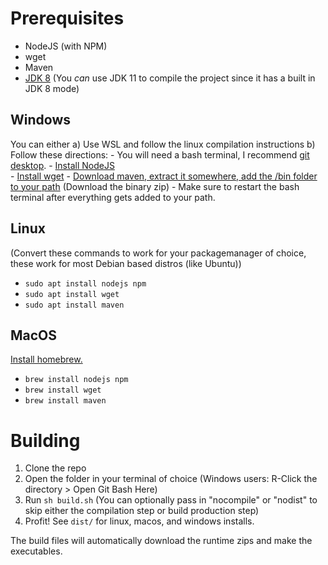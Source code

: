 # Prerequisites

 - NodeJS (with NPM)
 - wget
 - Maven
 - [JDK 8](https://adoptium.net) (You _can_ use JDK 11 to compile the project since it has a built in JDK 8 mode)

## Windows
You can either
 a) Use WSL and follow the linux compilation instructions
 b) Follow these directions:
     - You will need a bash terminal, I recommend [git desktop](https://git-scm.com/). 
     - [Install NodeJS](https://nodejs.org/en/download/)  
     - [Install wget](http://gnuwin32.sourceforge.net/packages/wget.htm)
     - [Download maven, extract it somewhere, add the /bin folder to your path](https://maven.apache.org/download.cgi) (Download the binary zip)
     - Make sure to restart the bash terminal after everything gets added to your path.

## Linux
(Convert these commands to work for your packagemanager of choice, these work for most Debian based distros (like Ubuntu))
 - `sudo apt install nodejs npm`
 - `sudo apt install wget`
 - `sudo apt install maven`

## MacOS
[Install homebrew.](https://brew.sh)
 - `brew install nodejs npm`
 - `brew install wget`
 - `brew install maven`



# Building
1) Clone the repo
2) Open the folder in your terminal of choice (Windows users: R-Click the directory > Open Git Bash Here)
3) Run `sh build.sh` (You can optionally pass in "nocompile" or "nodist" to skip either the compilation step or build production step)
4) Profit! See `dist/` for linux, macos, and windows installs.

The build files will automatically download the runtime zips and make the executables.